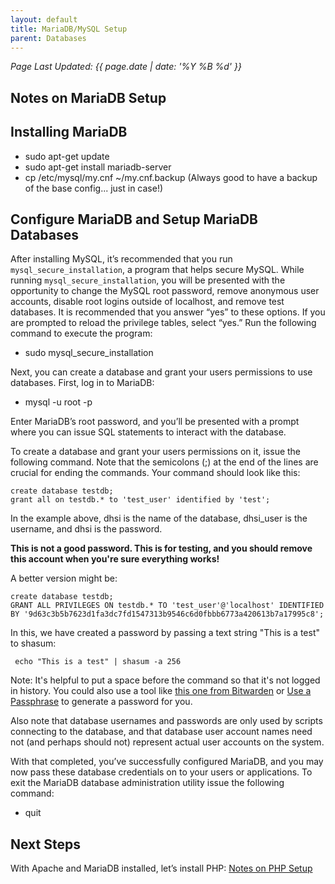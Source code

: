 ```yaml
---
layout: default
title: MariaDB/MySQL Setup
parent: Databases
---
```

_Page Last Updated: {{ page.date | date: '%Y %B %d' }}_
<br>

## Notes on MariaDB Setup

Installing MariaDB
------------------

-   sudo apt-get update
-   sudo apt-get install mariadb-server
-   cp /etc/mysql/my.cnf ~/my.cnf.backup (Always good to have a backup of the base config... just in case!)

Configure MariaDB and Setup MariaDB Databases
---------------------------------------------

After installing MySQL, it’s recommended that you run `mysql_secure_installation`, a program that helps secure MySQL. While running `mysql_secure_installation`, you will be presented with the opportunity to change the MySQL root password, remove anonymous user accounts, disable root logins outside of localhost, and remove test databases. It is recommended that you answer “yes” to these options. If you are prompted to reload the privilege tables, select “yes.” Run the following command to execute the program:

-   sudo mysql\_secure\_installation

Next, you can create a database and grant your users permissions to use databases. First, log in to MariaDB:

-   mysql -u root -p

Enter MariaDB’s root password, and you’ll be presented with a prompt where you can issue SQL statements to interact with the database.

To create a database and grant your users permissions on it, issue the following command. Note that the semicolons (;) at the end of the lines are crucial for ending the commands. Your command should look like this:

```
create database testdb;
grant all on testdb.* to 'test_user' identified by 'test';
```

In the example above, dhsi is the name of the database, dhsi\_user is the username, and dhsi is the password. 

**This is not a good password. This is for testing, and you should remove this account when you're sure everything works!** 

A better version might be:
```
create database testdb;
GRANT ALL PRIVILEGES ON testdb.* TO 'test_user'@'localhost' IDENTIFIED BY '9d63c3b5b7623d1fa3dc7fd1547313b9546c6d0fbbb6773a420613b7a17995c8';
```

In this, we have created a password by passing a text string "This is a test" to shasum:
```
 echo "This is a test" | shasum -a 256
```

Note: It's helpful to put a space before the command so that it's not logged in history. You could also use a tool like [this one from Bitwarden](https://bitwarden.com/password-generator/) or [Use a Passphrase](https://www.useapassphrase.com/) to generate a password for you.

Also note that database usernames and passwords are only used by scripts connecting to the database, and that database user account names need not (and perhaps should not) represent actual user accounts on the system.

With that completed, you’ve successfully configured MariaDB, and you may now pass these database credentials on to your users or applications. To exit the MariaDB database administration utility issue the following command:

-   quit

Next Steps
----------

With Apache and MariaDB installed, let’s install PHP: [Notes on PHP Setup](../Notes-on-PHP-Setup)